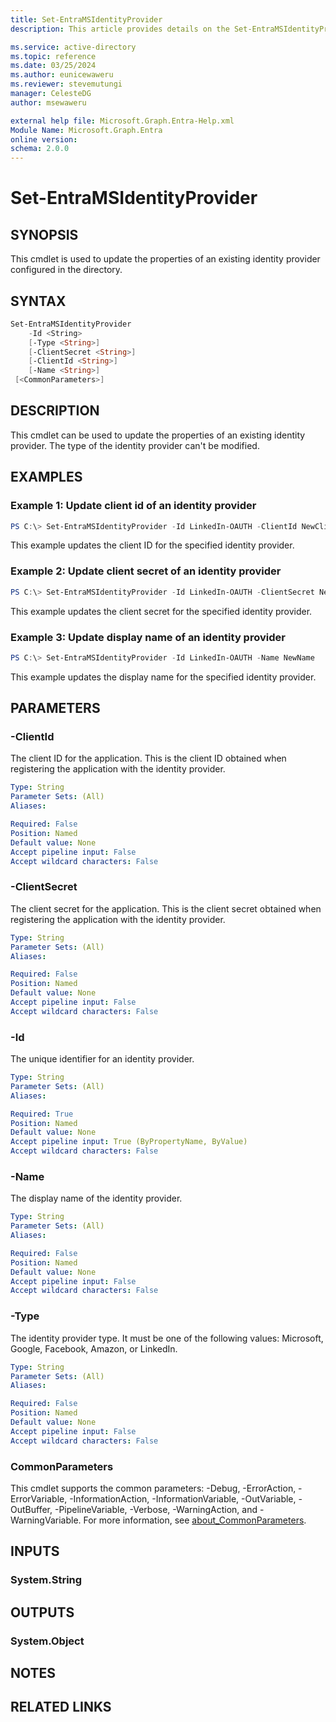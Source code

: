 ```yaml
---
title: Set-EntraMSIdentityProvider
description: This article provides details on the Set-EntraMSIdentityProvider command.

ms.service: active-directory
ms.topic: reference
ms.date: 03/25/2024
ms.author: eunicewaweru
ms.reviewer: stevemutungi
manager: CelesteDG
author: msewaweru

external help file: Microsoft.Graph.Entra-Help.xml
Module Name: Microsoft.Graph.Entra
online version:
schema: 2.0.0
---
```


# Set-EntraMSIdentityProvider

## SYNOPSIS
This cmdlet is used to update the properties of an existing identity provider configured in the directory.

## SYNTAX

```powershell
Set-EntraMSIdentityProvider 
    -Id <String> 
    [-Type <String>] 
    [-ClientSecret <String>] 
    [-ClientId <String>]
    [-Name <String>] 
 [<CommonParameters>]
```

## DESCRIPTION
This cmdlet can be used to update the properties of an existing identity provider.
The type of the identity provider can't be modified.

## EXAMPLES

### Example 1: Update client id of an identity provider
```powershell
PS C:\> Set-EntraMSIdentityProvider -Id LinkedIn-OAUTH -ClientId NewClientId
```

This example updates the client ID for the specified identity provider.

### Example 2: Update client secret of an identity provider
```powershell
PS C:\> Set-EntraMSIdentityProvider -Id LinkedIn-OAUTH -ClientSecret NewClientSecret
```

This example updates the client secret for the specified identity provider.

### Example 3: Update display name of an identity provider
```powershell
PS C:\> Set-EntraMSIdentityProvider -Id LinkedIn-OAUTH -Name NewName
```

This example updates the display name for the specified identity provider.

## PARAMETERS

### -ClientId
The client ID for the application.
This is the client ID obtained when registering the application with the identity provider.

```yaml
Type: String
Parameter Sets: (All)
Aliases:

Required: False
Position: Named
Default value: None
Accept pipeline input: False
Accept wildcard characters: False
```

### -ClientSecret
The client secret for the application.
This is the client secret obtained when registering the application with the identity provider.

```yaml
Type: String
Parameter Sets: (All)
Aliases:

Required: False
Position: Named
Default value: None
Accept pipeline input: False
Accept wildcard characters: False
```

### -Id
The unique identifier for an identity provider.

```yaml
Type: String
Parameter Sets: (All)
Aliases:

Required: True
Position: Named
Default value: None
Accept pipeline input: True (ByPropertyName, ByValue)
Accept wildcard characters: False
```

### -Name
The display name of the identity provider.

```yaml
Type: String
Parameter Sets: (All)
Aliases:

Required: False
Position: Named
Default value: None
Accept pipeline input: False
Accept wildcard characters: False
```

### -Type
The identity provider type. It must be one of the following values: Microsoft, Google, Facebook, Amazon, or LinkedIn.

```yaml
Type: String
Parameter Sets: (All)
Aliases:

Required: False
Position: Named
Default value: None
Accept pipeline input: False
Accept wildcard characters: False
```

### CommonParameters
This cmdlet supports the common parameters: -Debug, -ErrorAction, -ErrorVariable, -InformationAction, -InformationVariable, -OutVariable, -OutBuffer, -PipelineVariable, -Verbose, -WarningAction, and -WarningVariable. For more information, see [about_CommonParameters](https://go.microsoft.com/fwlink/?LinkID=113216).

## INPUTS

### System.String
## OUTPUTS

### System.Object
## NOTES

## RELATED LINKS
